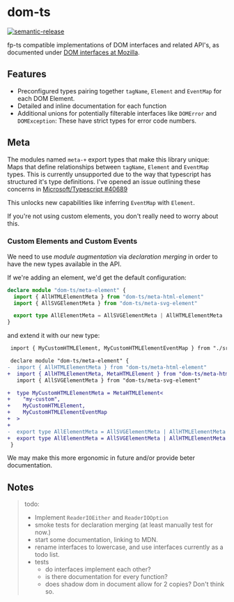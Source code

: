 # dom-ts

[![semantic-release](https://img.shields.io/badge/%20%20%F0%9F%93%A6%F0%9F%9A%80-semantic--release-e10079.svg)](https://github.com/semantic-release/semantic-release)

fp-ts compatible implementations of DOM interfaces and related API's, as documented under [DOM interfaces at Mozilla](https://developer.mozilla.org/en-US/docs/Web/API/Document_Object_Model).

## Features

- Preconfigured types pairing together `tagName`, `Element` and `EventMap` for each DOM Element.
- Detailed and inline documentation for each function
- Additional unions for potentially filterable interfaces like `DOMError` and `DOMException`: These have strict types for error code numbers.

## Meta

The modules named `meta-+` export types that make this library unique: Maps that define relationships between `tagName`, `Element` and `EventMap` types.
This is currently unsupported due to the way that typescript has structured it's type definitions.
I've opened an issue outlining these concerns in [Microsoft/Typescript #40689](https://github.com/microsoft/TypeScript/issues/40689)

This unlocks new capabilities like inferring `EventMap` with `Element`.

If you're not using custom elements, you don't really need to worry about this.

### Custom Elements and Custom Events

We need to use _module augmentation_ via _declaration merging_ in order to have the new types available in the API.

If we're adding an element, we'd get the default configuration:

```ts
declare module "dom-ts/meta-element" {
  import { AllHTMLElementMeta } from "dom-ts/meta-html-element"
  import { AllSVGElementMeta } from "dom-ts/meta-svg-element"

  export type AllElementMeta = AllSVGElementMeta | AllHTMLElementMeta
}
```

and extend it with our new type:

```diff
 import { MyCustomHTMLElement, MyCustomHTMLElementEventMap } from "./src/my-custom-element"

 declare module "dom-ts/meta-element" {
-  import { AllHTMLElementMeta } from "dom-ts/meta-html-element"
+  import { AllHTMLElementMeta, MetaHTMLElement } from "dom-ts/meta-html-element"
   import { AllSVGElementMeta } from "dom-ts/meta-svg-element"

+  type MyCustomHTMLElementMeta = MetaHTMLElement<
+    "my-custom",
+    MyCustomHTMLElement,
+    MyCustomHTMLElementEventMap
+  >
+
-  export type AllElementMeta = AllSVGElementMeta | AllHTMLElementMeta
+  export type AllElementMeta = AllSVGElementMeta | AllHTMLElementMeta | MyCustomHTMLElementMeta
 }
```

We may make this more ergonomic in future and/or provide beter documentation.

## Notes

> todo:
>
> - Implement `ReaderIOEither` and `ReaderIOOption`
> - smoke tests for declaration merging (at least manually test for now.)
> - start some documentation, linking to MDN.
> - rename interfaces to lowercase, and use interfaces currently as a todo list.
> - tests
>   - do interfaces implement each other?
>   - is there documentation for every function?
>   - does shadow dom in document allow for 2 copies? Don't think so.
